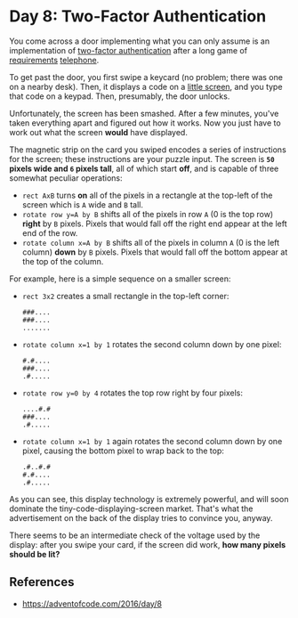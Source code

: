 # Day 8: Two-Factor Authentication

You come across a door implementing what you can only assume is an implementation of [two-factor authentication](https://en.wikipedia.org/wiki/Multi-factor_authentication) after a long game of [requirements](https://en.wikipedia.org/wiki/Requirement) [telephone](https://en.wikipedia.org/wiki/Chinese_whispers).

To get past the door, you first swipe a keycard (no problem; there was one on a nearby desk). Then, it displays a code on a [little screen](https://www.google.com/search?q=tiny+lcd&tbm=isch), and you type that code on a keypad. Then, presumably, the door unlocks.

Unfortunately, the screen has been smashed. After a few minutes, you've taken everything apart and figured out how it works. Now you just have to work out what the screen **would** have displayed.

The magnetic strip on the card you swiped encodes a series of instructions for the screen; these instructions are your puzzle input. The screen is **`50` pixels wide and `6` pixels tall**, all of which start **off**, and is capable of three somewhat peculiar operations:

- `rect AxB` turns **on** all of the pixels in a rectangle at the top-left of the screen which is `A` wide and `B` tall.
- `rotate row y=A by B` shifts all of the pixels in row `A` (0 is the top row) **right** by `B` pixels. Pixels that would fall off the right end appear at the left end of the row.
- `rotate column x=A by B` shifts all of the pixels in column `A` (0 is the left column) **down** by `B` pixels. Pixels that would fall off the bottom appear at the top of the column.

For example, here is a simple sequence on a smaller screen:

- `rect 3x2` creates a small rectangle in the top-left corner:
  ```
  ###....
  ###....
  .......
  ```

- `rotate column x=1 by 1` rotates the second column down by one pixel:
  ```
  #.#....
  ###....
  .#.....
  ```

- `rotate row y=0 by 4` rotates the top row right by four pixels:
  ```
  ....#.#
  ###....
  .#.....
  ```

- `rotate column x=1 by 1` again rotates the second column down by one pixel, causing the bottom pixel to wrap back to the top:
  ```
  .#..#.#
  #.#....
  .#.....
  ```

As you can see, this display technology is extremely powerful, and will soon dominate the tiny-code-displaying-screen market. That's what the advertisement on the back of the display tries to convince you, anyway.

There seems to be an intermediate check of the voltage used by the display: after you swipe your card, if the screen did work, **how many pixels should be lit?**

## References
- https://adventofcode.com/2016/day/8

